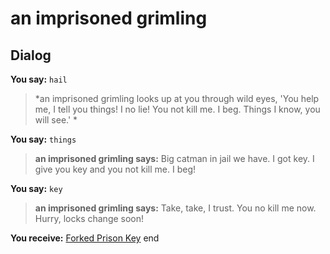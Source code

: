 # an imprisoned grimling
## Dialog

**You say:** `hail`



>*an imprisoned grimling looks up at you through wild eyes, 'You help me, I tell you things! I no lie! You not kill me. I beg. Things I know, you will see.' *

**You say:** `things`



>**an imprisoned grimling says:** Big catman in jail we have. I got key. I give you key and you not kill me. I beg!

**You say:** `key`



>**an imprisoned grimling says:** Take, take, I trust. You no kill me now. Hurry, locks change soon!


**You receive:**  [Forked Prison Key](/item/5976)
end
